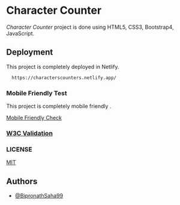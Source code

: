 
# Character Counter

*_Character Counter_* project is done using HTML5, CSS3, Bootstrap4, JavaScript.

## Deployment

This project is completely deployed in Netlify.

```bash
  https://characterscounters.netlify.app/
```
### Mobile Friendly Test

This project is completely mobile friendly .

[Mobile Friendly Check](https://search.google.com/test/mobile-friendly?id=4WJI8naXeoOS-8FoCnqXkw)
  
### [W3C Validation](https://validator.w3.org/nu/?doc=https%3A%2F%2Fcharacterscounters.netlify.app%2F)

### LICENSE

[MIT](https://github.com/BipronathSaha99/charactercounter/blob/main/LICENSE)
  
## Authors

- [@BipronathSaha99](https://github.com/BipronathSaha99/)

  
